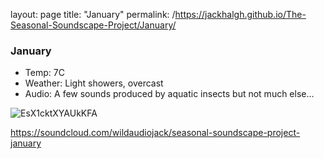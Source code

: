 layout: page
title: "January"
permalink: /https://jackhalgh.github.io/The-Seasonal-Soundscape-Project/January/

### January 

- Temp: 7C
- Weather: Light showers, overcast 
- Audio: A few sounds produced by aquatic insects but not much else...

![EsX1cktXYAUkKFA](https://user-images.githubusercontent.com/74665965/105878385-e6953b80-5ff8-11eb-9ccf-b1d6d9aa8574.jpg)

https://soundcloud.com/wildaudiojack/seasonal-soundscape-project-january
